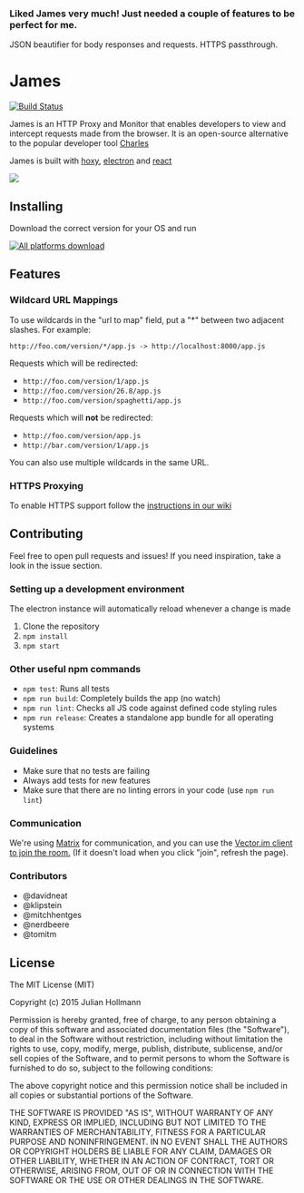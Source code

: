 ### Liked James very much! Just needed a couple of features to be perfect for me.

JSON beautifier for body responses and requests. HTTPS passthrough.

# James

[![Build Status](https://travis-ci.org/james-proxy/james.svg?branch=master)](https://travis-ci.org/james-proxy/james) 

James is an HTTP Proxy and Monitor that enables developers to view and intercept requests made from the browser.
It is an open-source alternative to the popular developer tool [Charles](http://www.charlesproxy.com/)

James is built with [hoxy](https://github.com/greim/hoxy), [electron](https://github.com/atom/electron) and [react](https://reactjs.org/)

![](resources/screenshot-1.png)

## Installing
Download the correct version for your OS and run

[![All platforms download](https://img.shields.io/badge/download-any_platform-green.svg)](https://github.com/james-proxy/james/releases/latest)

## Features

### Wildcard URL Mappings

To use wildcards in the "url to map" field, put a "*" between two adjacent slashes. For example:
```
http://foo.com/version/*/app.js -> http://localhost:8000/app.js
```
Requests which will be redirected:
* `http://foo.com/version/1/app.js`
* `http://foo.com/version/26.8/app.js`
* `http://foo.com/version/spaghetti/app.js`

Requests which will **not** be redirected:
* `http://foo.com/version/app.js`
* `http://bar.com/version/1/app.js`

You can also use multiple wildcards in the same URL.
 
### HTTPS Proxying

To enable HTTPS support follow the [instructions in our wiki](https://github.com/james-proxy/james/wiki)

## Contributing

Feel free to open pull requests and issues!
If you need inspiration, take a look in the issue section.

### Setting up a development environment

The electron instance will automatically reload whenever a change is made

 1. Clone the repository
 2. `npm install`
 3. `npm start`

### Other useful npm commands

- `npm test`: Runs all tests
- `npm run build`: Completely builds the app (no watch)
- `npm run lint`: Checks all JS code against defined code styling rules
- `npm run release`: Creates a standalone app bundle for all operating systems

### Guidelines
- Make sure that no tests are failing
- Always add tests for new features
- Make sure that there are no linting errors in your code (use `npm run lint`)

### Communication

We're using [Matrix](https://matrix.org/) for communication, and you can use the
[Vector.im client to join the room.](https://vector.im/beta/#/room/#james:matrix.org)
(If it doesn't load when you click "join", refresh the page).

### Contributors
- @davidneat
- @klipstein
- @mitchhentges
- @nerdbeere
- @tomitm

## License
The MIT License (MIT)

Copyright (c) 2015 Julian Hollmann

Permission is hereby granted, free of charge, to any person obtaining a copy of this software and associated documentation files (the "Software"), to deal in the Software without restriction, including without limitation the rights to use, copy, modify, merge, publish, distribute, sublicense, and/or sell copies of the Software, and to permit persons to whom the Software is furnished to do so, subject to the following conditions:

The above copyright notice and this permission notice shall be included in all copies or substantial portions of the Software.

THE SOFTWARE IS PROVIDED "AS IS", WITHOUT WARRANTY OF ANY KIND, EXPRESS OR IMPLIED, INCLUDING BUT NOT LIMITED TO THE WARRANTIES OF MERCHANTABILITY, FITNESS FOR A PARTICULAR PURPOSE AND NONINFRINGEMENT. IN NO EVENT SHALL THE AUTHORS OR COPYRIGHT HOLDERS BE LIABLE FOR ANY CLAIM, DAMAGES OR OTHER LIABILITY, WHETHER IN AN ACTION OF CONTRACT, TORT OR OTHERWISE, ARISING FROM, OUT OF OR IN CONNECTION WITH THE SOFTWARE OR THE USE OR OTHER DEALINGS IN THE SOFTWARE.
